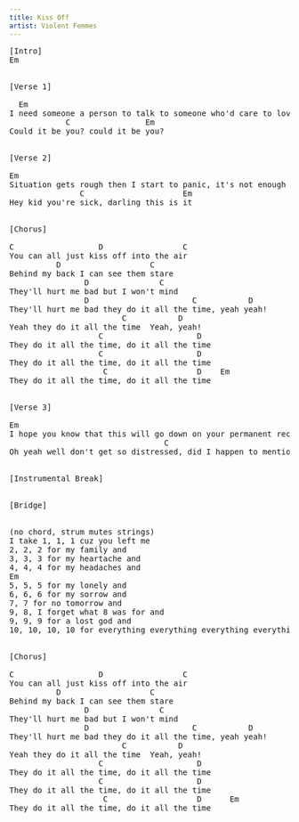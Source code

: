 ```yaml
---
title: Kiss Off
artist: Violent Femmes
---
```

<pre>
[Intro]
Em


[Verse 1]

  Em
I need someone a person to talk to someone who'd care to love
            C                Em
Could it be you? could it be you?
 
   
[Verse 2]

Em
Situation gets rough then I start to panic, it's not enough it's just a habit
               C                     Em
Hey kid you're sick, darling this is it
   
   
[Chorus]

C                  D                 C
You can all just kiss off into the air
          D                   C
Behind my back I can see them stare
                D               C
They'll hurt me bad but I won't mind
                D                      C           D
They'll hurt me bad they do it all the time, yeah yeah!
                        C           D
Yeah they do it all the time  Yeah, yeah!
                   C                    D
They do it all the time, do it all the time
                   C                    D
They do it all the time, do it all the time
                    C                   D    Em
They do it all the time, do it all the time
   
   
[Verse 3]
   
Em
I hope you know that this will go down on your permanent record...
                                 C
Oh yeah well don't get so distressed, did I happen to mention I'm impressed?
   
   
[Instrumental Break]
   
   
[Bridge]


(no chord, strum mutes strings) 
I take 1, 1, 1 cuz you left me
2, 2, 2 for my family and
3, 3, 3 for my heartache and
4, 4, 4 for my headaches and 
Em
5, 5, 5 for my lonely and
6, 6, 6 for my sorrow and 
7, 7 for no tomorrow and 
9, 8, I forget what 8 was for and 
9, 9, 9 for a lost god and 
10, 10, 10, 10 for everything everything everything everything
   
   
[Chorus]

C                  D                 C
You can all just kiss off into the air
          D                   C
Behind my back I can see them stare
                D               C
They'll hurt me bad but I won't mind
                D                      C           D
They'll hurt me bad they do it all the time, yeah yeah!
                        C           D
Yeah they do it all the time  Yeah, yeah!
                   C                    D
They do it all the time, do it all the time
                   C                    D
They do it all the time, do it all the time
                    C                   D      Em
They do it all the time, do it all the time  
